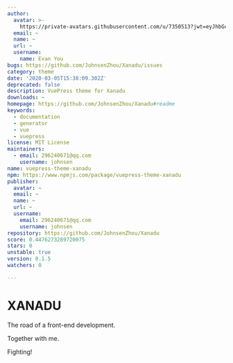```yaml
---
author:
  avatar: >-
    https://private-avatars.githubusercontent.com/u/7350513?jwt=eyJhbGciOiJIUzI1NiIsInR5cCI6IkpXVCJ9.eyJpc3MiOiJnaXRodWIuY29tIiwiYXVkIjoicmF3LmdpdGh1YnVzZXJjb250ZW50LmNvbSIsImtleSI6ImtleTEiLCJleHAiOjE3MzQ2NzM4NjAsIm5iZiI6MTczNDY3MjY2MCwicGF0aCI6Ii91LzczNTA1MTMifQ.fDFGJvUqImqWWI73V0eoty7-Ww654uUDsO8XPApR6ws&v=4
  email: ~
  name: ~
  url: ~
  username:
    name: Evan You
bugs: https://github.com/JohnsenZhou/Xanadu/issues
category: theme
date: '2020-03-05T15:38:09.302Z'
deprecated: false
description: VuePress theme for Xanadu
downloads: ~
homepage: https://github.com/JohnsenZhou/Xanadu#readme
keywords:
  - documentation
  - generator
  - vue
  - vuepress
license: MIT License
maintainers:
  - email: 296240671@qq.com
    username: johnsen
name: vuepress-theme-xanadu
npm: https://www.npmjs.com/package/vuepress-theme-xanadu
publisher:
  avatar: ~
  email: ~
  name: ~
  url: ~
  username:
    email: 296240671@qq.com
    username: johnsen
repository: https://github.com/JohnsenZhou/Xanadu
score: 0.4476273289720075
stars: 0
unstable: true
version: 0.1.5
watchers: 0

---
```


# XANADU

The road of a front-end development.

Together with me.

Fighting!
